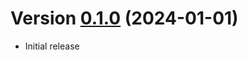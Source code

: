 # Version [0.1.0](https://github.com/blockfrost/blockfrost-erlang/compare/c245452...0.1.0) (2024-01-01)

* Initial release
